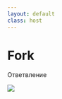 ```yaml
---
layout: default
class: host
---
```


# Fork
Ответвление

<img src="/images/03-remote-repositories/fork.png" />

<style>
    .host img {
        max-height: 90%;
    }
</style>
